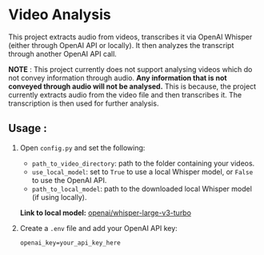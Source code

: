 # Video Analysis
  
  This project extracts audio from videos, transcribes it via OpenAI Whisper (either through OpenAI API or locally). It then analyzes the transcript through another OpenAI API call.

  **NOTE** : This project currently does not support analysing videos which do not convey information through audio. **Any information that is not conveyed through audio will not be analysed.** This is because, the project currently extracts              audio from the video file and then transcribes it. The transcription is then used for further analysis.

  ## Usage :
1. Open `config.py` and set the following:
   - `path_to_video_directory`: path to the folder containing your videos.
   - `use_local_model`: set to `True` to use a local Whisper model, or `False` to use the OpenAI API.
   - `path_to_local_model`: path to the downloaded local Whisper model (if using locally).

   **Link to local model:** [openai/whisper-large-v3-turbo](https://huggingface.co/openai/whisper-large-v3-turbo)

3. Create a `.env` file and add your OpenAI API key:
   ```env
   openai_key=your_api_key_here
